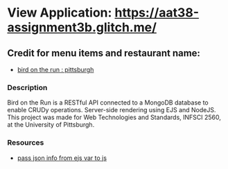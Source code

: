 # View Application: https://aat38-assignment3b.glitch.me/

## Credit for menu items and restaurant name:
- [bird on the run : pittsburgh](https://static1.squarespace.com/static/5a159de8cf81e02d03bcdd33/t/5c12dbef88251b84e4721b20/1544739831064/BOTR_MENU.pdf)

### Description
Bird on the Run is a RESTful API connected to a MongoDB database to enable CRUDy operations. Server-side rendering using EJS and NodeJS. This project was made for Web Technologies and Standards, INFSCI 2560, at the University of Pittsburgh.

### Resources
- [pass json info from ejs var to js](https://stackoverflow.com/questions/13788314/express-and-ejs-to-render-a-json)

